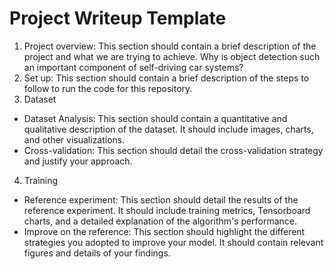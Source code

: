 # Project Writeup Template

1. Project overview: This section should contain a brief description of the project and what we are trying to achieve. Why is object detection such an important component of self-driving car systems?
2. Set up: This section should contain a brief description of the steps to follow to run the code for this repository.
3. Dataset
* Dataset Analysis: This section should contain a quantitative and qualitative description of the dataset. It should include images, charts, and other visualizations.
* Cross-validation: This section should detail the cross-validation strategy and justify your approach.
4. Training

* Reference experiment: This section should detail the results of the reference experiment. It should include training metrics, Tensorboard charts, and a detailed explanation of the algorithm's performance.
* Improve on the reference: This section should highlight the different strategies you adopted to improve your model. It should contain relevant figures and details of your findings.
